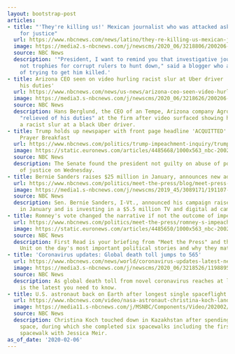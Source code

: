 ```yaml
---
layout: bootstrap-post
articles:
- title: "'They're killing us!' Mexican journalist who was attacked asks president
    for justice"
  url: https://www.nbcnews.com/news/latino/they-re-killing-us-mexican-journalist-who-was-attacked-asks-n1131451
  image: https://media2.s-nbcnews.com/j/newscms/2020_06/3218806/200206-paul-velazquez-cs-856a_6d988c2e25cb446f336c948ecb63ca6d.nbcnews-fp-1200-630.jpg
  source: NBC News
  description: '"President, I want to remind you that investigative journalists are
    not trophies for corrupt rulers to hunt down," said a blogger who accused a mayor
    of trying to get him killed.'
- title: Arizona CEO seen on video hurling racist slur at Uber driver 'relieved of
    his duties'
  url: https://www.nbcnews.com/news/us-news/arizona-ceo-seen-video-hurling-racist-slur-uber-driver-relieved-n1131381
  image: https://media3.s-nbcnews.com/j/newscms/2020_06/3218626/200206-hans-bergland-al-0730_041ad35601d0887e3bf195559ba9afed.nbcnews-fp-1200-630.jpg
  source: NBC News
  description: Hans Berglund, the CEO of an Tempe, Arizona company Agroplasma, was
    "relieved of his duties" at the firm after video surfaced showing him hurling
    a racist slur at a black Uber driver.
- title: Trump holds up newspaper with front page headline 'ACQUITTED' at National
    Prayer Breakfast
  url: https://www.nbcnews.com/politics/trump-impeachment-inquiry/trump-holds-newspaper-front-page-headline-acquitted-national-prayer-breakfast-n1131421
  image: https://static.euronews.com/articles/4485668/1000x563_nbc-200206-trump-national-prayer-breakfast-al-0855_e221433eebb36e387f9fb58600c811b9.jpg
  source: NBC News
  description: The Senate found the president not guilty on abuse of power and obstruction
    of justice on Wednesday.
- title: Bernie Sanders raises $25 million in January, announces new ad campaign
  url: https://www.nbcnews.com/politics/meet-the-press/blog/meet-press-blog-latest-news-analysis-data-driving-political-discussion-n988541/ncrd1131401
  image: https://media1.s-nbcnews.com/j/newscms/2019_45/3089171/191107-meet-the-press-liveblog-cs-129p_9a02b422cbd06ceb3b377ce04b8d0e08.nbcnews-fp-1200-630.jpg
  source: NBC News
  description: Sen. Bernie Sanders, I-Vt., announced his campaign raised $25 million
    in January and is investing in a $5.5 million TV and digital ad campaign.
- title: Romney's vote changed the narrative if not the outcome of impeachment
  url: https://www.nbcnews.com/politics/meet-the-press/romney-s-impeachment-vote-didn-t-change-outcome-it-did-n1131406
  image: https://static.euronews.com/articles/4485650/1000x563_nbc-200205-mitt-romney-al-1405_483046ad6126070c923b8a9e3d61b793.jpg
  source: NBC News
  description: First Read is your briefing from "Meet the Press" and the NBC Political
    Unit on the day's most important political stories and why they matter.
- title: 'Coronavirus updates: Global death toll jumps to 565'
  url: https://www.nbcnews.com/news/world/coronavirus-updates-latest-news-outbreak-global-response-n1131296
  image: https://media3.s-nbcnews.com/j/newscms/2020_06/3218526/1198895548_d6f0cb3dc66cafe5fc655e3dd998155b.nbcnews-fp-1200-630.jpg
  source: NBC News
  description: As global death toll from novel coronavirus reaches at least 565, here
    is the latest you need to know.
- title: U.S. astronaut back on Earth after longest single spaceflight by a woman
  url: https://www.nbcnews.com/video/nasa-astronaut-christina-koch-lands-after-record-breaking-mission-78220869744
  image: https://media11.s-nbcnews.com/j/MSNBC/Components/Video/202002/CREW-LANDING.nbcnews-fp-1200-630.jpg
  source: NBC News
  description: Christina Koch touched down in Kazakhstan after spending 328 days in
    space, during which she completed six spacewalks including the first all-female
    spacewalk with Jessica Meir.
as_of_date: '2020-02-06'
---
```


